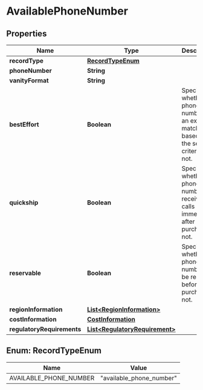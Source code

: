 

# AvailablePhoneNumber

## Properties

Name | Type | Description | Notes
------------ | ------------- | ------------- | -------------
**recordType** | [**RecordTypeEnum**](#RecordTypeEnum) |  |  [optional]
**phoneNumber** | **String** |  |  [optional]
**vanityFormat** | **String** |  |  [optional]
**bestEffort** | **Boolean** | Specifies whether the phone number is an exact match based on the search criteria or not. |  [optional]
**quickship** | **Boolean** | Specifies whether the phone number can receive calls immediately after purchase or not. |  [optional]
**reservable** | **Boolean** | Specifies whether the phone number can be reserved before purchase or not. |  [optional]
**regionInformation** | [**List&lt;RegionInformation&gt;**](RegionInformation.md) |  |  [optional]
**costInformation** | [**CostInformation**](CostInformation.md) |  |  [optional]
**regulatoryRequirements** | [**List&lt;RegulatoryRequirement&gt;**](RegulatoryRequirement.md) |  |  [optional]



## Enum: RecordTypeEnum

Name | Value
---- | -----
AVAILABLE_PHONE_NUMBER | &quot;available_phone_number&quot;



